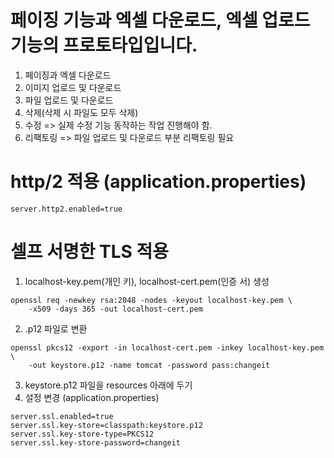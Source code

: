 # 페이징 기능과 엑셀 다운로드, 엑셀 업로드 기능의 프로토타입입니다. 


1. 페이징과 엑셀 다운로드
2. 이미지 업로드 및 다운로드
3. 파일 업로드 및 다운로드
4. 삭제(삭제 시 파일도 모두 삭제) 
5. 수정 => 실제 수정 기능 동작하는 작업 진행해야 함. 
6. 리팩토링 => 파일 업로드 및 다운로드 부분 리팩토링 필요

# http/2 적용 (application.properties)
```
server.http2.enabled=true
```

# 셀프 서명한 TLS 적용

1. localhost-key.pem(개인 키), localhost-cert.pem(인증 서) 생성
```
openssl req -newkey rsa:2048 -nodes -keyout localhost-key.pem \
    -x509 -days 365 -out localhost-cert.pem
```
2. .p12 파일로 변환
```
openssl pkcs12 -export -in localhost-cert.pem -inkey localhost-key.pem \
    -out keystore.p12 -name tomcat -password pass:changeit
```

3. keystore.p12 파일을 resources 아래에 두기
4. 설정 변경 (application.properties)
```
server.ssl.enabled=true
server.ssl.key-store=classpath:keystore.p12
server.ssl.key-store-type=PKCS12
server.ssl.key-store-password=changeit
```


